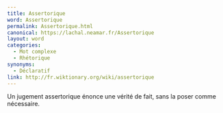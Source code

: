 ```yaml
---
title: Assertorique
word: Assertorique
permalink: Assertorique.html
canonical: https://lachal.neamar.fr/Assertorique
layout: word
categories:
  - Mot complexe
  - Rhétorique
synonyms:
  - Déclaratif
link: http://fr.wiktionary.org/wiki/assertorique
---
```


Un jugement assertorique énonce une vérité de fait, sans la poser comme nécessaire.

